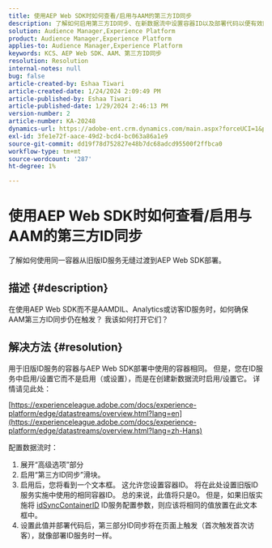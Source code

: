 ```yaml
---
title: 使用AEP Web SDK时如何查看/启用与AAM的第三方ID同步
description: 了解如何启用第三方ID同步、在新数据流中设置容器ID以及部署代码以便有效同步。
solution: Audience Manager,Experience Platform
product: Audience Manager,Experience Platform
applies-to: Audience Manager,Experience Platform
keywords: KCS、AEP Web SDK、AAM、第三方ID同步
resolution: Resolution
internal-notes: null
bug: false
article-created-by: Eshaa Tiwari
article-created-date: 1/24/2024 2:09:49 PM
article-published-by: Eshaa Tiwari
article-published-date: 1/29/2024 2:46:13 PM
version-number: 2
article-number: KA-20248
dynamics-url: https://adobe-ent.crm.dynamics.com/main.aspx?forceUCI=1&pagetype=entityrecord&etn=knowledgearticle&id=49c7e139-c2ba-ee11-a569-6045bd006268
exl-id: 3fe1e72f-aace-49d2-bcd4-bc063a86a1e9
source-git-commit: dd19f78d752827e48b7dc68adcd95500f2ffbca0
workflow-type: tm+mt
source-wordcount: '287'
ht-degree: 1%

---
```


# 使用AEP Web SDK时如何查看/启用与AAM的第三方ID同步


了解如何使用同一容器从旧版ID服务无缝过渡到AEP Web SDK部署。

## 描述 {#description}

在使用AEP Web SDK而不是AAMDIL、Analytics或访客ID服务时，如何确保AAM第三方ID同步仍在触发？ 我该如何打开它们？

## 解决方法 {#resolution}


用于旧版ID服务的容器与AEP Web SDK部署中使用的容器相同。 但是，您在ID服务中启用/设置它而不是启用（或设置），而是在创建新数据流时启用/设置它。 详情请见此处：

[https://experienceleague.adobe.com/docs/experience-platform/edge/datastreams/overview.html?lang=en](https://experienceleague.adobe.com/docs/experience-platform/edge/datastreams/overview.html?lang=zh-Hans)

配置数据流时：

1. 展开“高级选项”部分
2. 启用“第三方ID同步”滑块。
3. 启用后，您将看到一个文本框。 这允许您设置容器ID。 将在此处设置旧版ID服务实施中使用的相同容器ID。 总的来说，此值将只是0。 但是，如果旧版实施将 [idSyncContainerID](https://experienceleague.adobe.com/docs/id-service/using/id-service-api/configurations/idsyncontainerid.html?lang=en) ID服务配置参数，则应该将相同的值放置在此文本框中。
4. 设置此值并部署代码后，第三部分ID同步将在页面上触发（首次触发首次访客），就像部署ID服务时一样。
